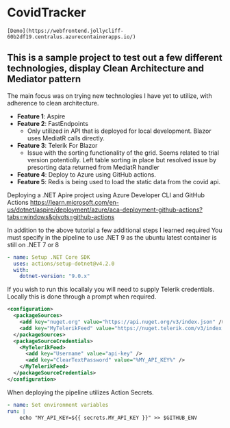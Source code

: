 # CovidTracker

`[Demo](https://webfrontend.jollycliff-60b2df19.centralus.azurecontainerapps.io/)`

## This is a sample project to test out a few different technologies, display Clean Architecture and Mediator pattern

The main focus was on trying new technologies I have yet to utilize, with adherence to clean architecture.

- **Feature 1**: Aspire
- **Feature 2**: FastEndpoints
  - Only utilized in API that is deployed for local development. Blazor uses MediatR calls directly.
- **Feature 3**: Telerik For Blazor
  - Issue with the sorting functionality of the grid. Seems related to trial version potentiolly. Left table sorting in place but resolved issue by presorting data returned from MediatR handler
- **Feature 4**: Deploy to Azure using GitHub actions.
- **Feature 5**: Redis is being used to load the static data from the covid api.

Deploying a .NET Apire project using Azure Developer CLI and GitHub Actions
https://learn.microsoft.com/en-us/dotnet/aspire/deployment/azure/aca-deployment-github-actions?tabs=windows&pivots=github-actions

In addition to the above tutorial a few additional steps I learned required
You must specify in the pipeline to use .NET 9 as the ubuntu latest container is still on .NET 7 or 8

```yaml
- name: Setup .NET Core SDK
  uses: actions/setup-dotnet@v4.2.0
  with:
    dotnet-version: "9.0.x"
```

If you wish to run this locallaly you will need to supply Telerik credentials. Locally this is done through a prompt when required.

```xml
<configuration>
  <packageSources>
    <add key="nuget.org" value="https://api.nuget.org/v3/index.json" />
	<add key="MyTelerikFeed" value="https://nuget.telerik.com/v3/index.json" />
  </packageSources>
  <packageSourceCredentials>
    <MyTelerikFeed>
      <add key="Username" value="api-key" />
      <add key="ClearTextPassword" value="%MY_API_KEY%" />
    </MyTelerikFeed>
  </packageSourceCredentials>
</configuration>
```

When deploying the pipeline utilizes Action Secrets.

```yaml
- name: Set environment variables
run: |
    echo "MY_API_KEY=${{ secrets.MY_API_KEY }}" >> $GITHUB_ENV
```

